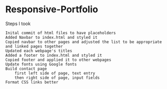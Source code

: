 # Responsive-Portfolio

Steps I took 

	Inital commit of html files to have placeholders
	Added Navbar to index.html and styled it
	Copied navbar to other pages and adjusted the list to be appropriate and linked pages together
	Updated each webpage's titles
	Added a footer to index.html and styled it
	Copied footer and applied it to other webpages
	Update fonts using Google fonts
	Build contact page
		first left side of page, text entry
		then right side of page, input fields
	Format CSS links better
	

